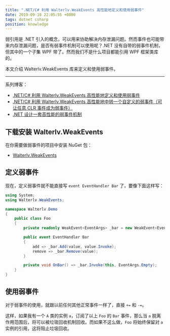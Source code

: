 ```yaml
---
title: ".NET/C# 利用 Walterlv.WeakEvents 高性能地定义和使用弱事件"
date: 2019-09-18 22:05:55 +0800
tags: dotnet csharp
position: knowledge
---
```


弱引用是 .NET 引入的概念，可以用来协助解决内存泄漏问题。然而事件也可能带来内存泄漏问题，是否有弱事件机制可以使用呢？.NET 没有自带的弱事件机制，但其中的一个子集 WPF 带了。然而我们不是什么项目都能引用 WPF 框架类库的。

本文介绍 Walterlv.WeakEvents 库来定义和使用弱事件。

---

<div id="toc"></div>

系列博客：

- [.NET/C# 利用 Walterlv.WeakEvents 高性能地定义和使用弱事件](/post/implement-custom-dotnet-weak-event)
- [.NET/C# 利用 Walterlv.WeakEvents 高性能地中转一个自定义的弱事件（可让任意 CLR 事件成为弱事件）](/post/implement-custom-dotnet-weak-event-relay)
- [.NET 设计一套高性能的弱事件机制](/post/design-a-dotnet-weak-event-relay)

## 下载安装 Walterlv.WeakEvents

在你需要做弱事件的项目中安装 NuGet 包：

- [Walterlv.WeakEvents](https://www.nuget.org/packages/Walterlv.WeakEvents/)

## 定义弱事件

现在，定义弱事件就不能直接写 `event EventHandler Bar` 了，要像下面这样写：

```csharp
using System;
using Walterlv.WeakEvents;

namespace Walterlv.Demo
{
    public class Foo
    {
        private readonly WeakEvent<EventArgs> _bar = new WeakEvent<EventArgs>();

        public event EventHandler Bar
        {
            add => _bar.Add(value, value.Invoke);
            remove => _bar.Remove(value);
        }

        private void OnBar() => _bar.Invoke(this, EventArgs.Empty);
    }
}
```

## 使用弱事件

对于弱事件的使用，就跟以前任何其他正常事件一样了，直接 `+=` 和 `-=`。

这样，如果我有一个 `A` 类的实例 `a`，订阅了以上 `Foo` 的 `Bar` 事件，那么当 `a` 脱离作用范围后，将可以被垃圾回收机制回收。而如果不这么做，`Foo` 将始终保留对 `a` 实例的引用，这将阻止垃圾回收。
